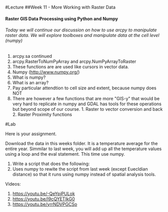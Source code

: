#Lecture
##Week 11 - More Working with Raster Data
#### Raster GIS Data Processing using Python and Numpy
###### Today we will continue our discussion on how to use arcpy to manipulate raster data.  We will explore toolboxes and manipulate data at the cell level (numpy)


1. arcpy.sa continued
  1. arcpy.RasterToNumPyArray and arcpy.NumPyArrayToRaster
  2. These functions are are used like cursors in vector data.
1. Numpy (http://www.numpy.org/)
  1. What is numpy?
  2. What is an array?
  3. Pay particular attendtion to cell size and extent, because numpy does NOT
  4. There are however a few functions that are more "GIS-y" that would be very hard to replicate in numpy and GDAL has tools for these operations but beyond scope of our course.
    1. Raster to vector conversion and back
    2. Raster Proximity functions

  

#Lab 

Here is your assignment.

Download the data in this weeks folder.  It is a temperature average for the entire year.  Simmilar to last week, you will add up all the temperature values using a loop and the eval statement.  This time use numpy.

1. Write a script that does the following:
  1. Uses numpy to rewite the script from last week (except Euecldian distance) so that it runs using numpy instead of spatial analysis tools. 


Videos:
1) https://youtu.be/-QeYpjPULok
2) https://youtu.be/I9cQYETIkG0
3) https://youtu.be/yrrNDVPGCSo







  




      
      

